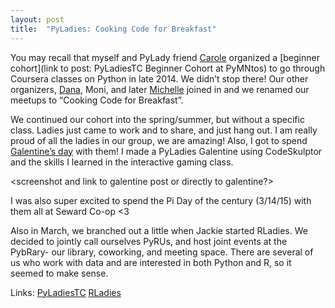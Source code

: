 ```yaml
---
layout: post
title:  "PyLadies: Cooking Code for Breakfast"
---
```


You may recall that myself and PyLady friend [Carole](https://twitter.com/CaroleJesse?lang=en) organized a [beginner cohort](link to post: PyLadiesTC Beginner Cohort at PyMNtos) to go through Coursera classes on Python in late 2014. We didn’t stop there! Our other organizers, [Dana](https://twitter.com/DanaKE?lang=en), Moni, and later [Michelle](https://twitter.com/michellecohrene?lang=en) joined in and we renamed our meetups to “Cooking Code for Breakfast”.

We continued our cohort into the spring/summer, but without a specific class. Ladies just came to work and to share, and just hang out. I am really proud of all the ladies in our group, we are amazing! Also, I got to spend [Galentine’s day](http://parksandrecreation.wikia.com/wiki/Galentine's_Day_(event)) with them! I made a PyLadies Galentine using CodeSkulptor and the skills I learned in the interactive gaming class.

<screenshot and link to galentine post or directly to galentine?>

I was also super excited to spend the Pi Day of the century (3/14/15) with them all at Seward Co-op <3

<picture>

Also in March, we branched out a little when Jackie started RLadies. We decided to jointly call ourselves PyRUs, and host joint events at the PybRary- our library, coworking, and meeting space. There are several of us who work with data and are interested in both Python and R, so it seemed to make sense.

Links:
[PyLadiesTC](http://www.meetup.com/PyLadiesTC/)
[RLadies](http://www.meetup.com/RLadiesTC/)
